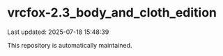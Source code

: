 # vrcfox-2.3_body_and_cloth_edition

Last updated: 2025-07-18 15:48:39

This repository is automatically maintained.
